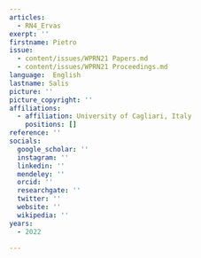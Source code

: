 ```yaml
---
articles:
  - RN4_Ervas
exerpt: ''
firstname: Pietro
issue:
  - content/issues/WPRN21 Papers.md
  - content/issues/WPRN21 Proceedings.md
language:  English
lastname: Salis
picture: ''
picture_copyright: ''
affiliations:
  - affiliation: University of Cagliari, Italy
    positions: []
reference: ''
socials:
  google_scholar: ''
  instagram: ''
  linkedin: ''
  mendeley: ''
  orcid: ''
  researchgate: ''
  twitter: ''
  website: ''
  wikipedia: ''
years:
  - 2022

---
```

